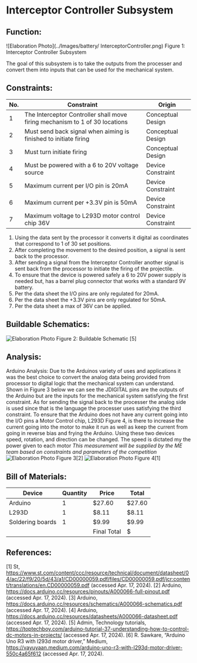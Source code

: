 # Interceptor Controller Subsystem

## **Function:**
![Elaboration Photo](../Images/battery/ InterceptorController.png)
Figure 1: Interceptor Controller Subsystem

The goal of this subsystem is to take the outputs from the processer and convert them into inputs that can be used for the mechanical system. 

## **Constraints:**

|No.|Constraint|Origin|
|--|------|-------|
|1|The Interceptor Controller shall move firing mechanism to 1 of 30 locations |Conceptual Design|
|2|Must send back signal when aiming is finished to initiate firing | Conceptual Design |
|3|Must turn initiate firing| Conceptual Design
|4|Must be powered with a 6 to 20V voltage source | Device Constraint|
|5|Maximum current per I/O pin is 20mA| Device Constraint|
|6|Maximum current per +3.3V pin is 50mA| Device Constraint|
|7|Maximum voltage to L293D motor control chip 36V| Device Constraint|




1.	Using the data sent by the processor it converts it digital as coordinates that correspond to 1 of 30 set positions.
2.	After completing the movement to the desired position, a signal is sent back to the processor.
3.	After sending a signal from the Interceptor Controller another signal is sent back from the processor to initiate the firing of the projectile.
4.	To ensure that the device is powered safely a 6 to 20V power supply is needed but, has a barrel plug connector that works with a standard 9V battery.
5.	Per the data sheet the I/O pins are only regulated for 20mA.
6.	Per the data sheet the +3.3V pins are only regulated for 50mA.
7.	Per the data sheet a max of 36V can be applied.


## **Buildable Schematics:**
![Elaboration Photo](../Images/battery/Schematic2.png)
Figure 2: Buildable Schematic [5]

## **Analysis:**
Arduino Analysis:
Due to the Arduinos variety of uses and applications it was the best choice to convert the analog data being provided from processor to digital logic that the mechanical system can understand. Shown in Figure 3 below we can see the JDIGITAL pins are the outputs of the Arduino but are the inputs for the mechanical system satisfying the first constraint. As for sending the signal back to the processer the analog side is used since that is the language the processer uses satisfying the third constraint. To ensure that the Arduino does not have any current going into the I/O pins a Motor Control chip, L293D Figure 4, is there to increase the current going into the motor to make it run as well as keep the current from going in reverse bias and frying the Arduino. Using these two devices speed, rotation, and direction can be changed. The speed is dictated my the power given to each motor *This measurement will be supplied by the ME team based on constraints and parameters of the competition* 
![Elaboration Photo](../Images/battery/Arduino.png)
Figure 3[2]
![Elaboration Photo](../Images/battery/chip.png)
Figure 4[1]

## **Bill of Materials:**

|Device|Quantity|Price|Total|
|-------|---|---------|-------------|
| Arduino |1|$27.60|$27.60|
| L293D |1|$8.11|$8.11|
| Soldering boards |1|$9.99|$9.99|
| | |Final Total|$|

## **References:**
[1] St, https://www.st.com/content/ccc/resource/technical/document/datasheet/04/ac/22/f9/20/5d/43/a1/CD00000059.pdf/files/CD00000059.pdf/jcr:content/translations/en.CD00000059.pdf (accessed Apr. 17, 2024). 
[2] Arduino, https://docs.arduino.cc/resources/pinouts/A000066-full-pinout.pdf (accessed Apr. 17, 2024). 
[3] Arduino, https://docs.arduino.cc/resources/schematics/A000066-schematics.pdf (accessed Apr. 17, 2024). 
[4] Arduino, https://docs.arduino.cc/resources/datasheets/A000066-datasheet.pdf (accessed Apr. 17, 2024). 
[5] Admin, Technology tutorials, https://toptechboy.com/arduino-tutorial-37-understanding-how-to-control-dc-motors-in-projects/ (accessed Apr. 17, 2024). 
[6] R. Sawkare, “Arduino Uno R3 with l293d motor driver,” Medium, https://vayuyaan.medium.com/arduino-uno-r3-with-l293d-motor-driver-550c4a65f612 (accessed Apr. 17, 2024). 
